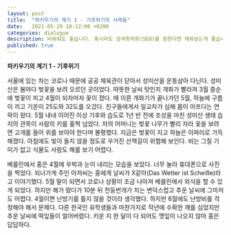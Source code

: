 ```yaml
---
layout: post
title:  "파키우기의 계기 1 - 기후위기의 사례들"
date:   2021-05-29 10:12:00 +0200
categories: dialogue
description: 비워둬도 좋습니다. 혹시라도 검색최적화(SEO)를 원한다면 채워넣는게 좋습니다.
published: true
---
```

 **파키우기의 계기 1 - 기후위기** 
 
서울에 있는 차는 코로나 때문에 공공 체육관이 닫아서 성미산을 운동삼아 다닌다. 성미산은 봄마다 벚꽃을 보려 오르던 곳이었다. 따뜻한 날씨 탓인지 개화가 빨라져 3월 중순에 벚꽃이 피고
4월이 되자마자 꽃이 졌다. 때 이른 개화기가 끝나가던 5월, 하늘에 구름이 끼고 기온이 25도와 32도를 오갔다. 친구들에게서 일교차가 심해 몸이 아프다는 연락이 왔다. 5월 내내 이어진 이상
기후와 습도로 1년 반 전에 조성을 마친 성미산 생태 습지의 관목이 사람의 키를 훌쩍 넘었다. 차의 어머니는 벚꽃 나무가 빨리 자라 꽃을 보려면 고개를 들어 위를 보아야 한다며 불평했다.
지금은 벚꽃이 지고 하늘은 이파리로 가득해졌다. 아침에도 빛이 들지 않을 정도로 우거진 산책길이 위험해 보인다. 비는 그칠 기미가 없고 식물도 사람도 해를 보기 어렵다.

베를린에서 홍은 4월에 우박과 눈이 내리는 모습을 보았다. 너무 놀라 휴대폰으로 사진을 찍었다. 되너가게 주인 아저씨는 홍에게 날씨가 X같아(Das Wetter ist Scheiße)라고 이야기했다.
5월 말이 되면서 코로나 상황이 조금 나아져 베를린에서 외식을 할 수 있게 되었다. 하지만 해가 떴다가 10분 뒤 천둥번개가 치는 변덕스럽고 추운 날씨에 그마저도 어렵다. 4월이면 난방기를 틀지
않을 것이라 생각했다. 하지만 6월에도 난방비를 걱정해야 해서 문제다. 다른 한국인 유학생들과 마찬가지로 작년에 수확한 깨를 심었지만 추운 날씨에 떡잎들이 얼어버렸다. 키운 지 한 달이 다
되어도 깻잎이 나오지 않아 홍은 답답하다.
 
